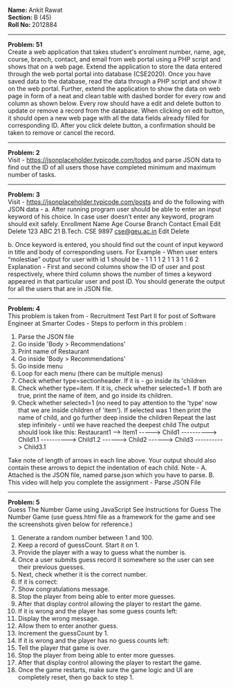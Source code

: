 <strong>Name: </strong>   Ankit Rawat  
<strong>Section: </strong>   B (45)  
<strong>Roll No: </strong>   2012884

----------------------------------------------------------------

<strong>Problem: 51</strong>  
Create a web application that takes student's enrolment number, name, age, course,
branch, contact, and email from web portal using a PHP script and shows that on a
web page. Extend the application to store the data entered through the web portal
portal into database (CSE2020). Once you have saved data to the database, read the
data through a PHP script and show it on the web portal. Further, extend the
application to show the data on web page in form of a neat and clean table with
dashed border for every row and column as shown below. Every row should have a
edit and delete button to update or remove a record from the database. When
clicking on edit button, it should open a new web page with all the data fields
already filled for corresponding ID. After you click delete button, a confirmation
should be taken to remove or cancel the record.

----------------------------------------------------------------

<strong>Problem: 2</strong>  
Visit - https://jsonplaceholder.typicode.com/todos and parse JSON data to find
out the ID of all users those have completed minimum and maximum number of
tasks.

----------------------------------------------------------------

<strong>Problem: 3</strong>  
Visit - https://jsonplaceholder.typicode.com/posts and do the following with
JSON data -
a. After running program user should be able to enter an input keyword of his
choice. In case user doesn’t enter any keyword, program should exit safely.
Enrollment Name Age Course Branch Contact Email Edit Delete
123 ABC 21 B.Tech. CSE 9897 cse@geu.ac.in Edit Delete

b. Once keyword is entered, you should find out the count of input keyword in
title and body of corresponding users. For Example - When user enters
“molestiae” output for user with id 1 should be -
1 1 1
1 2 1
1 3 1
1 6 2
Explanation - First and second columns show the ID of user and post respectively,
where third column shows the number of times a keyword appeared in that
particular user and post ID.
You should generate the output for all the users that are in JSON file.

----------------------------------------------------------------

<strong>Problem: 4</strong>  
This problem is taken from - Recruitment Test Part II for post of Software Engineer
at Smarter Codes -
Steps to perform in this problem :
1. Parse the JSON file
2. Go inside 'Body > Recommendations'
3. Print name of Restaurant
4. Go inside 'Body > Recommendations'
5. Go inside menu
6. Loop for each menu (there can be multiple menus)
7. Check whether type=sectionheader. If it is - go inside its 'children
8. Check whether type=item. If it is, check whether selected=1. If both are
true, print the name of item, and go inside its children.
9. Check whether selected=1 (no need to pay attention to the 'type' now
that we are inside children of 'item'). If selected was 1 then print the
name of child, and go further deep inside the children
Repeat the last step infinitely - until we have reached the deepest child
The output should look like this:
Restaurant1
--> Item1
-----> Child1
----------> Child1.1
----------> Child1.2
------> Child2
------> Child3
----------> Child3.1

Take note of length of arrows in each line above. Your output should also
contain these arrows to depict the indentation of each child.
Note -
A. Attached is the JSON file, named parse.json which you have to parse.
B. This video will help you complete the assignment - Parse JSON File

----------------------------------------------------------------

<strong>Problem: 5</strong>  
Guess The Number Game using JavaScript
See Instructions for Guess The Number Game (use guess.html file as a framework 
for the game and see the screenshots given below for reference.)
1. Generate a random number between 1 and 100.
2. Keep a record of guessCount. Start it on 1.
3. Provide the player with a way to guess what the number is.
4. Once a user submits guess record it somewhere so the user can see
their previous guesses.
5. Next, check whether it is the correct number.
6. If it is correct:
1. Show congratulations message.
2. Stop the player from being able to enter more guesses.
3. After that display control allowing the player to restart the game.
7. If it is wrong and the player has some guess counts left:
1. Display the wrong message.
2. Allow them to enter another guess.
3. Increment the guessCount by 1.
8. If it is wrong and the player has no guess counts left:
1. Tell the player that game is over.
2. Stop the player from being able to enter more guesses.
3. After that display control allowing the player to restart the game.
9. Once the game restarts, make sure the game logic and UI are
completely reset, then go back to step 1.
